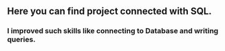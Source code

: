 ## Here you can find project connected with SQL. 
### I improved such skills like connecting to Database and writing queries.
